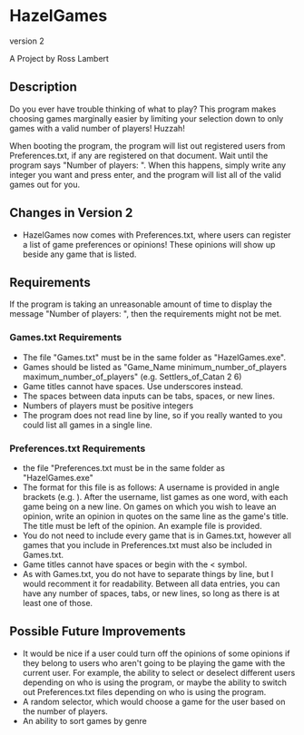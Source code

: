 # HazelGames
version 2

A Project by Ross Lambert

## Description
Do you ever have trouble thinking of what to play? This program makes choosing games marginally easier by limiting your selection down to only games with a valid number of players! Huzzah!

When booting the program, the program will list out registered users from Preferences.txt, if any are registered on that document. Wait until the program says "Number of players: ". When this happens, simply write any integer you want and press enter, and the program will list all of the valid games out for you.

## Changes in Version 2
* HazelGames now comes with Preferences.txt, where users can register a list of game preferences or opinions! These opinions will show up beside any game that is listed.

## Requirements
If the program is taking an unreasonable amount of time to display the message "Number of players: ", then the requirements might not be met.

### Games.txt Requirements
* The file "Games.txt" must be in the same folder as "HazelGames.exe".
* Games should be listed as "Game_Name minimum_number_of_players maximum_number_of_players" (e.g. Settlers_of_Catan 2 6)
* Game titles cannot have spaces. Use underscores instead.
* The spaces between data inputs can be tabs, spaces, or new lines.
* Numbers of players must be positive integers
* The program does not read line by line, so if you really wanted to you could list all games in a single line.

### Preferences.txt Requirements
* the file "Preferences.txt must be in the same folder as "HazelGames.exe"
* The format for this file is as follows: A username is provided in angle brackets (e.g. <USERNAME>). After the username, list games as one word, with each game being on a new line. On games on which you wish to leave an opinion, write an opinion in quotes on the same line as the game's title. The title must be left of the opinion. An example file is provided.
* You do not need to include every game that is in Games.txt, however all games that you include in Preferences.txt must also be included in Games.txt.
* Game titles cannot have spaces or begin with the < symbol.
* As with Games.txt, you do not have to separate things by line, but I would recomment it for readability. Between all data entries, you can have any number of spaces, tabs, or new lines, so long as there is at least one of those.

## Possible Future Improvements
* It would be nice if a user could turn off the opinions of some opinions if they belong to users who aren't going to be playing the game with the current user. For example, the ability to select or deselect different users depending on who is using the program, or maybe the ability to switch out Preferences.txt files depending on who is using the program. 
* A random selector, which would choose a game for the user based on the number of players.
* An ability to sort games by genre
